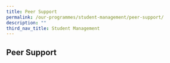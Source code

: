 ```yaml
---
title: Peer Support
permalink: /our-programmes/student-management/peer-support/
description: ""
third_nav_title: Student Management
---
```

## **Peer Support**